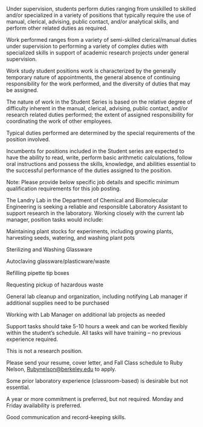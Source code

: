 Under supervision, students perform duties ranging from unskilled to skilled and/or specialized in a variety of positions that typically require the use of manual, clerical, advising, public contact, and/or analytical skills, and perform other related duties as required.

Work performed ranges from a variety of semi-skilled clerical/manual duties under supervision to performing a variety of complex duties with specialized skills in support of academic research projects under general supervision.

Work study student positions work is characterized by the generally temporary nature of appointments, the general absence of continuing responsibility for the work performed, and the diversity of duties that may be assigned.

The nature of work in the Student Series is based on the relative degree of difficulty inherent in the manual, clerical, advising, public contact, and/or research related duties performed; the extent of assigned responsibility for coordinating the work of other employees.

Typical duties performed are determined by the special requirements of the position involved.

Incumbents for positions included in the Student series are expected to have the ability to read, write, perform basic arithmetic calculations, follow oral instructions and possess the skills, knowledge, and abilities essential to the successful performance of the duties assigned to the position.

Note: Please provide below specific job details and specific minimum qualification requirements for this job posting.

  
The Landry Lab in the Department of Chemical and Biomolecular Engineering is seeking a reliable and responsible Laboratory Assistant to support research in the laboratory. Working closely with the current lab manager, position tasks would include:

Maintaining plant stocks for experiments, including growing plants, harvesting seeds, watering, and washing plant pots

Sterilizing and Washing Glassware

Autoclaving glassware/plasticware/waste

Refilling pipette tip boxes

Requesting pickup of hazardous waste

General lab cleanup and organization, including notifying Lab manager if additional supplies need to be purchased

Working with Lab Manager on additional lab projects as needed

Support tasks should take 5-10 hours a week and can be worked flexibly within the student’s schedule. All tasks will have training – no previous experience required.

This is not a research position.

Please send your resume, cover letter, and Fall Class schedule to Ruby Nelson, Rubynelson@berkeley.edu to apply.


Some prior laboratory experience (classroom-based) is desirable but not essential.

A year or more commitment is preferred, but not required. Monday and Friday availability is preferred.

Good communication and record-keeping skills.
